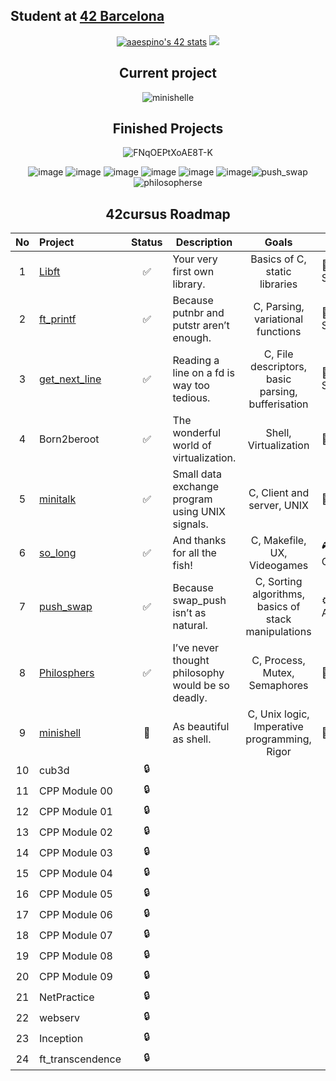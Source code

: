 ## Student at [42 Barcelona](https://www.42barcelona.com/es/)

<div align="center">
  
[![aaespino's 42 stats](https://badge.mediaplus.ma/starryblue/aaespino?1337Badge=off&UM6P=off)](https://github.com/oakoudad/badge42)
<img src="https://github-readme-stats.vercel.app/api/top-langs/?username=spnzed&layout=compact&theme=chartreuse-dark" />

## Current project

![minishelle](https://github.com/spnzed/spnzed/assets/95354392/d900835b-9cad-4c37-8b37-8ba14c5e38c7)

## Finished Projects 

![FNqOEPtXoAE8T-K](https://github.com/spnzed/spnzed/assets/95354392/234fbc6e-9289-4055-b7e4-6971edb1ebcd)

![image](https://github.com/spnzed/spnzed/assets/95354392/51a5c74c-9a6b-4ca0-8227-ea15ea3c2139) ![image](https://github.com/spnzed/spnzed/assets/95354392/c15b85a7-b52c-477d-9f96-e1735c1a0b38) ![image](https://github.com/spnzed/spnzed/assets/95354392/6a5db085-f7d9-4741-8426-0a9b38735632) ![image](https://github.com/spnzed/spnzed/assets/95354392/eb92d55c-7ae7-4744-92f1-86d293db0d92) ![image](https://github.com/spnzed/spnzed/assets/95354392/ecf4aa74-1b92-4f2f-8803-2bc41cabaa8a) ![image](https://github.com/spnzed/spnzed/assets/95354392/4ca0beac-8fbd-4e2f-9362-69629887587c)![push_swap](https://github.com/spnzed/spnzed/assets/95354392/59b20f9e-484a-4f43-8a9e-60e6d3369dba)
![philosopherse](https://github.com/spnzed/spnzed/assets/95354392/66ed3acf-b007-499a-a24c-c7199f79744f)

## 42cursus Roadmap 

| No  | Project                                                   | Status | Description | Goals | Group |
| :-: | :-------------------------------------------------------- | :----: | ----------- | :-: | ------- |
| 1   | [Libft](https://github.com/spnzed/Libft)                  | ✅     | Your very first own library. | Basics of C, static libraries |🚩 Cursus Start|
| 2   | [ft_printf](https://github.com/spnzed/ft_printf)          | ✅     | Because putnbr and putstr aren’t enough. | C, Parsing, variational functions |🚩 Cursus Start|
| 3   | [get_next_line](https://github.com/spnzed/get_next_line)  | ✅     | Reading a line on a fd is way too tedious. | C, File descriptors, basic parsing, bufferisation |🚩 Cursus Start|
| 4   | Born2beroot                                               | ✅     | The wonderful world of virtualization. | Shell, Virtualization |🐚 Shell|
| 5   | [minitalk](https://github.com/spnzed/minitalk)            | ✅     | Small data exchange program using UNIX signals. | C, Client and server, UNIX |📶 Signals| 
| 6   | [so_long](https://github.com/spnzed/so_long)              | ✅     | And thanks for all the fish! | C, Makefile, UX, Videogames |🎮 Graphics|
| 7   | [push_swap](https://github.com/spnzed/push_swap)          | ✅     | Because swap_push isn’t as natural. | C, Sorting algorithms, basics of stack manipulations |⚙️ Algorithms|
| 8   | [Philosphers](https://github.com/spnzed/Philosophers)     | ✅     | I’ve never thought philosophy would be so deadly. | C, Process, Mutex, Semaphores |🧵 Threads|
| 9   | [minishell](https://github.com/spnzed/minishell)          | 📝     | As beautiful as shell.  | C, Unix logic, Imperative programming, Rigor |🐚 Shell|
| 10  | cub3d                                                     | 🔒     |
| 11  | CPP Module 00                                             | 🔒     | 
| 12  | CPP Module 01                                             | 🔒     |
| 13  | CPP Module 02                                             | 🔒     |
| 14  | CPP Module 03                                             | 🔒     |
| 15  | CPP Module 04                                             | 🔒     |
| 16  | CPP Module 05                                             | 🔒     |
| 17  | CPP Module 06                                             | 🔒     |
| 18  | CPP Module 07                                             | 🔒     |
| 19  | CPP Module 08                                             | 🔒     |
| 20  | CPP Module 09                                             | 🔒     |
| 21  | NetPractice                                               | 🔒     |
| 22  | webserv                                                   | 🔒     |
| 23  | Inception                                                 | 🔒     |
| 24  | ft_transcendence                                          | 🔒     |
